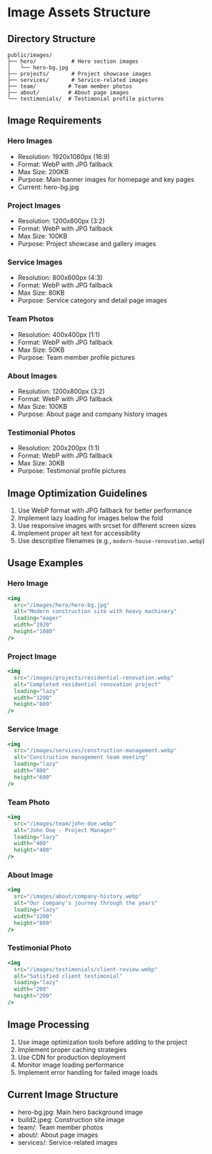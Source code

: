 # Image Assets Structure

## Directory Structure
```
public/images/
├── hero/           # Hero section images
│   └── hero-bg.jpg
├── projects/       # Project showcase images
├── services/       # Service-related images
├── team/          # Team member photos
├── about/         # About page images
└── testimonials/  # Testimonial profile pictures
```

## Image Requirements

### Hero Images
- Resolution: 1920x1080px (16:9)
- Format: WebP with JPG fallback
- Max Size: 200KB
- Purpose: Main banner images for homepage and key pages
- Current: hero-bg.jpg

### Project Images
- Resolution: 1200x800px (3:2)
- Format: WebP with JPG fallback
- Max Size: 100KB
- Purpose: Project showcase and gallery images

### Service Images
- Resolution: 800x600px (4:3)
- Format: WebP with JPG fallback
- Max Size: 80KB
- Purpose: Service category and detail page images

### Team Photos
- Resolution: 400x400px (1:1)
- Format: WebP with JPG fallback
- Max Size: 50KB
- Purpose: Team member profile pictures

### About Images
- Resolution: 1200x800px (3:2)
- Format: WebP with JPG fallback
- Max Size: 100KB
- Purpose: About page and company history images

### Testimonial Photos
- Resolution: 200x200px (1:1)
- Format: WebP with JPG fallback
- Max Size: 30KB
- Purpose: Testimonial profile pictures

## Image Optimization Guidelines
1. Use WebP format with JPG fallback for better performance
2. Implement lazy loading for images below the fold
3. Use responsive images with srcset for different screen sizes
4. Implement proper alt text for accessibility
5. Use descriptive filenames (e.g., `modern-house-renovation.webp`)

## Usage Examples

### Hero Image
```jsx
<img
  src="/images/hero/hero-bg.jpg"
  alt="Modern construction site with heavy machinery"
  loading="eager"
  width="1920"
  height="1080"
/>
```

### Project Image
```jsx
<img
  src="/images/projects/residential-renovation.webp"
  alt="Completed residential renovation project"
  loading="lazy"
  width="1200"
  height="800"
/>
```

### Service Image
```jsx
<img
  src="/images/services/construction-management.webp"
  alt="Construction management team meeting"
  loading="lazy"
  width="800"
  height="600"
/>
```

### Team Photo
```jsx
<img
  src="/images/team/john-doe.webp"
  alt="John Doe - Project Manager"
  loading="lazy"
  width="400"
  height="400"
/>
```

### About Image
```jsx
<img
  src="/images/about/company-history.webp"
  alt="Our company's journey through the years"
  loading="lazy"
  width="1200"
  height="800"
/>
```

### Testimonial Photo
```jsx
<img
  src="/images/testimonials/client-review.webp"
  alt="Satisfied client testimonial"
  loading="lazy"
  width="200"
  height="200"
/>
```

## Image Processing
1. Use image optimization tools before adding to the project
2. Implement proper caching strategies
3. Use CDN for production deployment
4. Monitor image loading performance
5. Implement error handling for failed image loads

## Current Image Structure
- hero-bg.jpg: Main hero background image
- build2.jpeg: Construction site image
- team/: Team member photos
- about/: About page images
- services/: Service-related images 